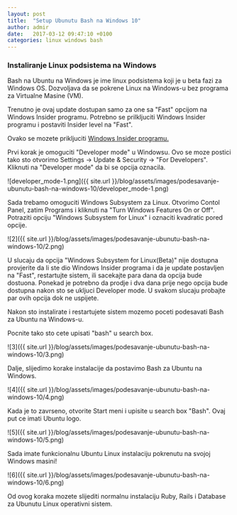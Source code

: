 ```yaml
---
layout: post
title:  "Setup Ubunutu Bash na Windows 10"
author: admir
date:   2017-03-12 09:47:10 +0100
categories: linux windows bash
---
```


### Instaliranje Linux podsistema na Windows

Bash na Ubuntu na Windows je ime linux podsistema koji je u beta fazi za Windows OS.
Dozvoljava da se pokrene Linux na Windows-u bez programa za Virtualne Masine (VM).

Trenutno je ovaj update dostupan samo za one sa "Fast" opcijom na Windows Insider programu.
Potrebno se prilkljuciti Windows Insider programu i postaviti Insider level na "Fast".

Ovako se mozete prikljuciti [Windows Insider programu.](http://www.pcworld.com/article/3038430/windows/how-to-join-the-windows-10-insider-preview-program.html)

Prvi korak je omoguciti  "Developer mode" u Windowsu. Ovo se moze postici tako sto otvorimo Settings -> Update & Security -> "For Developers".  
Kliknuti na "Developer mode" da bi se opcija oznacila.

![developer_mode-1.png]({{ site.url }}/blog/assets/images/podesavanje-ubunutu-bash-na-windows-10/developer_mode-1.png)

Sada trebamo omoguciti Windows Subsystem za Linux. Otvorimo Contol Panel, zatim Programs i kliknuti na "Turn Windows Features On or Off". Potraziti opciju "Windows Subsystem for Linux" i oznaciti kvadratic pored opcije.

![2]({{ site.url }}/blog/assets/images/podesavanje-ubunutu-bash-na-windows-10/2.png)

U slucaju da opcija "Windows Subsystem for Linux(Beta)" nije dostupna provjerite da li ste dio Windows Insider programa i da je update postavljen na "Fast", restartujte sistem, ili sacekajte para dana da opcija bude dostuona. Ponekad je potrebno da prodje i dva dana prije nego opcija bude dostupna nakon sto se ukljuci Developer mode. U svakom slucaju probajte par ovih opcija dok ne uspijete.

Nakon sto instalirate i restartujete sistem mozemo poceti podesavati Bash za Ubuntu na Windows-u.

Pocnite tako sto cete upisati "bash" u search box.

![3]({{ site.url }}/blog/assets/images/podesavanje-ubunutu-bash-na-windows-10/3.png)

Dalje, slijedimo korake instalacije da postavimo Bash za Ubuntu na Windows.

![4]({{ site.url }}/blog/assets/images/podesavanje-ubunutu-bash-na-windows-10/4.png)

Kada je to zavrseno, otvorite Start meni i upisite u search box  "Bash". Ovaj put ce imati Ubuntu logo.

![5]({{ site.url }}/blog/assets/images/podesavanje-ubunutu-bash-na-windows-10/5.png)

Sada imate funkcionalnu Ubuntu Linux instalaciju pokrenutu na svojoj Windows masini!

![6]({{ site.url }}/blog/assets/images/podesavanje-ubunutu-bash-na-windows-10/6.png)

Od ovog koraka mozete slijediti normalnu instalaciju Ruby, Rails i Database za Ubunutu Linux operativni sistem.
